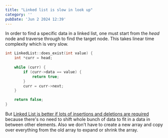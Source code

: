 ```yaml
---
title: "Linked list is slow in look up"
category: ''
pubDate: 'Jun 2 2024 12:39'
---
```


In order to find a specific data in a linked list, one must start from the _head_ node and traverse through to find the target node. This takes linear time complexity which is very slow. 

```cpp
int LinkedList::does_exist(int value) {
	int *curr = head;
	
	while (curr) {
		if (curr->data == value) {
			return true;
		}
		curr = curr->next;
	}

	return false;
}
```

But [Linked List is better if lots of insertions and deletions are required](/notes/linked_list_is_better_if_lots_of_insertions_and_deletions_are_required) because there's no need to shift whole bunch of data to fit in a data in between other elements. Also we don't have to create a new array and copy over everything from the old array to expand or shrink the array.